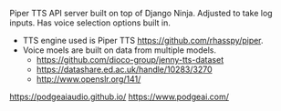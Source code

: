 Piper TTS API server built on top of Django Ninja.
Adjusted to take log inputs.
Has voice selection options built in.

- TTS engine used is Piper TTS https://github.com/rhasspy/piper.
- Voice moels are built on data from multiple models.
  -  https://github.com/dioco-group/jenny-tts-dataset
  -  https://datashare.ed.ac.uk/handle/10283/3270
  -  http://www.openslr.org/141/

https://podgeaiaudio.github.io/
https://www.podgeai.com/
